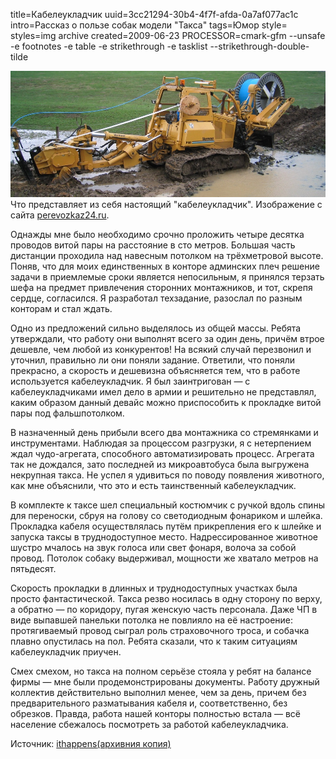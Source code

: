 title=Кабелеукладчик
uuid=3cc21294-30b4-4f7f-afda-0a7af077ac1c
intro=Рассказ о пользе собак модели "Такса"
tags=Юмор
style=
styles=img archive
created=2009-06-23
PROCESSOR=cmark-gfm --unsafe -e footnotes -e table -e strikethrough -e tasklist --strikethrough-double-tilde

![трактор с бобиной кабеля](кабелеукладчик.jpg)
Что представляет из себя настоящий "кабелеукладчик". Изображение с сайта [perevozkaz24.ru][p].

[p]: https://perevozka24.ru/pages/kabeleukladchik-chto-on-soboy-predstavlyaet

Однажды мне было необходимо срочно проложить четыре десятка проводов витой пары на расстояние в сто метров. Большая часть дистанции проходила над навесным потолком на трёхметровой высоте. Поняв, что для моих единственных в конторе админских плеч решение задачи в приемлемые сроки является непосильным, я принялся терзать шефа на предмет привлечения сторонних монтажников, и тот, скрепя сердце, согласился. Я разработал техзадание, разослал по разным конторам и стал ждать.

Одно из предложений сильно выделялось из общей массы. Ребята утверждали, что работу они выполнят всего за один день, причём втрое дешевле, чем любой из конкурентов! На всякий случай перезвонил и уточнил, правильно ли они поняли задание. Ответили, что поняли прекрасно, а скорость и дешевизна объясняется тем, что в работе используется кабелеукладчик. Я был заинтригован — с кабелеукладчиками имел дело в армии и решительно не представлял, каким образом данный девайс можно приспособить к прокладке витой пары под фальшпотолком.

В назначенный день прибыли всего два монтажника со стремянками и инструментами. Наблюдая за процессом разгрузки, я с нетерпением ждал чудо-агрегата, способного автоматизировать процесс. Агрегата так не дождался, зато последней из микроавтобуса была выгружена некрупная такса. Не успел я удивиться по поводу появления животного, как мне объяснили, что это и есть таинственный кабелеукладчик.

В комплекте к таксе шел специальный костюмчик с ручкой вдоль спины для переноски, сбруя на голову со светодиодным фонариком и шлейка. Прокладка кабеля осуществлялась путём прикрепления его к шлейке и запуска таксы в труднодоступное место. Надрессированное животное шустро мчалось на звук голоса или свет фонаря, волоча за собой провод. Потолок собаку выдерживал, мощности же хватало метров на пятьдесят.

Скорость прокладки в длинных и труднодоступных участках была просто фантастической. Такса резво носилась в одну сторону по верху, а обратно — по коридору, пугая женскую часть персонала. Даже ЧП в виде выпавшей панельки потолка не повлияло на её настроение: протягиваемый провод сыграл роль страховочного троса, и собачка плавно опустилась на пол. Ребята сказали, что к таким ситуациям кабелеукладчик приучен.

Смех смехом, но такса на полном серьёзе стояла у ребят на балансе фирмы — мне были продемонстрированы документы. Работу дружный коллектив действительно выполнил менее, чем за день, причем без предварительного разматывания кабеля и, соответственно, без обрезков. Правда, работа нашей конторы полностью встала — всё население сбежалось посмотреть за работой кабелеукладчика.

Источник: [ithappens](http://ithappens.ru/story/1003)[(архивния копия)](https://archive.ph/4V8yl)
